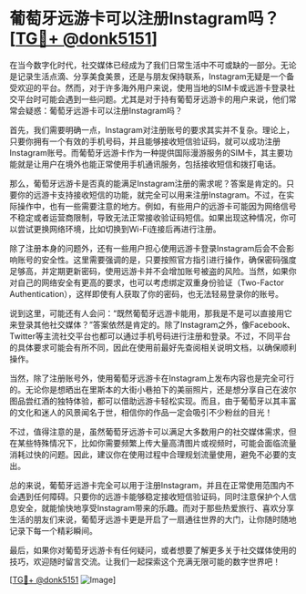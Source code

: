 # 葡萄牙远游卡可以注册Instagram吗？[[TG💪+ @donk5151](https://t.me/s/donk5151)]

在当今数字化时代，社交媒体已经成为了我们日常生活中不可或缺的一部分。无论是记录生活点滴、分享美食美景，还是与朋友保持联系，Instagram无疑是一个备受欢迎的平台。然而，对于许多海外用户来说，使用当地的SIM卡或远游卡登录社交平台时可能会遇到一些问题。尤其是对于持有葡萄牙远游卡的用户来说，他们常常会疑惑：葡萄牙远游卡可以注册Instagram吗？

首先，我们需要明确一点，Instagram对注册账号的要求其实并不复杂。理论上，只要你拥有一个有效的手机号码，并且能够接收短信验证码，就可以成功注册Instagram账号。而葡萄牙远游卡作为一种提供国际漫游服务的SIM卡，其主要功能就是让用户在境外也能正常使用手机通讯服务，包括接收短信和拨打电话。

那么，葡萄牙远游卡是否真的能满足Instagram注册的需求呢？答案是肯定的。只要你的远游卡支持接收短信的功能，就完全可以用来注册Instagram。不过，在实际操作中，也有一些需要注意的地方。例如，有些用户的远游卡可能因为网络信号不稳定或者运营商限制，导致无法正常接收验证码短信。如果出现这种情况，你可以尝试更换网络环境，比如切换到Wi-Fi连接后再进行注册。

除了注册本身的问题外，还有一些用户担心使用远游卡登录Instagram后会不会影响账号的安全性。这里需要强调的是，只要按照官方指引进行操作，确保密码强度足够高，并定期更新密码，使用远游卡并不会增加账号被盗的风险。当然，如果你对自己的网络安全有更高的要求，也可以考虑绑定双重身份验证（Two-Factor Authentication），这样即使有人获取了你的密码，也无法轻易登录你的账号。

说到这里，可能还有人会问：“既然葡萄牙远游卡能用，那我是不是可以直接用它来登录其他社交媒体？”答案依然是肯定的。除了Instagram之外，像Facebook、Twitter等主流社交平台也都可以通过手机号码进行注册和登录。不过，不同平台的具体要求可能会有所不同，因此在使用前最好先查阅相关说明文档，以确保顺利操作。

当然，除了注册账号外，使用葡萄牙远游卡在Instagram上发布内容也是完全可行的。无论你是想晒出在里斯本的大街小巷拍下的美丽照片，还是想分享自己在波尔图品尝红酒的独特体验，都可以借助远游卡轻松实现。而且，由于葡萄牙以其丰富的文化和迷人的风景闻名于世，相信你的作品一定会吸引不少粉丝的目光！

不过，值得注意的是，虽然葡萄牙远游卡可以满足大多数用户的社交媒体需求，但在某些特殊情况下，比如你需要频繁上传大量高清图片或视频时，可能会面临流量消耗过快的问题。因此，建议你在使用过程中合理规划流量使用，避免不必要的支出。

总的来说，葡萄牙远游卡完全可以用于注册Instagram，并且在正常使用范围内不会遇到任何障碍。只要你的远游卡能够稳定接收短信验证码，同时注意保护个人信息安全，就能愉快地享受Instagram带来的乐趣。而对于那些热爱旅行、喜欢分享生活的朋友们来说，葡萄牙远游卡更是开启了一扇通往世界的大门，让你随时随地记录下每一个精彩瞬间。

最后，如果你对葡萄牙远游卡有任何疑问，或者想要了解更多关于社交媒体使用的技巧，欢迎随时留言交流。让我们一起探索这个充满无限可能的数字世界吧！

[[TG💪+ @donk5151](https://t.me/s/donk5151) ![Image](https://i.postimg.cc/rwNCRYN7/Snipaste-2025-04-30-17-27-05.png)]